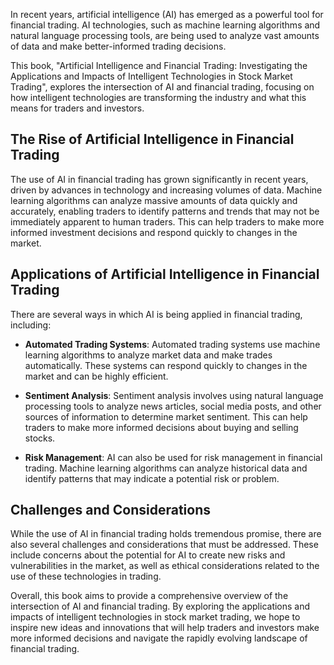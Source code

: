 
In recent years, artificial intelligence (AI) has emerged as a powerful tool for financial trading. AI technologies, such as machine learning algorithms and natural language processing tools, are being used to analyze vast amounts of data and make better-informed trading decisions.

This book, "Artificial Intelligence and Financial Trading: Investigating the Applications and Impacts of Intelligent Technologies in Stock Market Trading", explores the intersection of AI and financial trading, focusing on how intelligent technologies are transforming the industry and what this means for traders and investors.

The Rise of Artificial Intelligence in Financial Trading
--------------------------------------------------------

The use of AI in financial trading has grown significantly in recent years, driven by advances in technology and increasing volumes of data. Machine learning algorithms can analyze massive amounts of data quickly and accurately, enabling traders to identify patterns and trends that may not be immediately apparent to human traders. This can help traders to make more informed investment decisions and respond quickly to changes in the market.

Applications of Artificial Intelligence in Financial Trading
------------------------------------------------------------

There are several ways in which AI is being applied in financial trading, including:

* **Automated Trading Systems**: Automated trading systems use machine learning algorithms to analyze market data and make trades automatically. These systems can respond quickly to changes in the market and can be highly efficient.

* **Sentiment Analysis**: Sentiment analysis involves using natural language processing tools to analyze news articles, social media posts, and other sources of information to determine market sentiment. This can help traders to make more informed decisions about buying and selling stocks.

* **Risk Management**: AI can also be used for risk management in financial trading. Machine learning algorithms can analyze historical data and identify patterns that may indicate a potential risk or problem.

Challenges and Considerations
-----------------------------

While the use of AI in financial trading holds tremendous promise, there are also several challenges and considerations that must be addressed. These include concerns about the potential for AI to create new risks and vulnerabilities in the market, as well as ethical considerations related to the use of these technologies in trading.

Overall, this book aims to provide a comprehensive overview of the intersection of AI and financial trading. By exploring the applications and impacts of intelligent technologies in stock market trading, we hope to inspire new ideas and innovations that will help traders and investors make more informed decisions and navigate the rapidly evolving landscape of financial trading.
